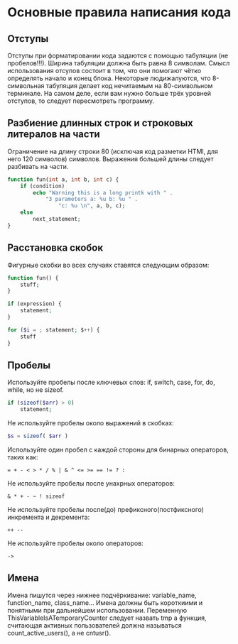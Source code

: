 # Основные правила написания кода

## Отступы
Отступы при форматировании кода задаются с помощью табуляции (не пробелов!!!).
Ширина табуляции должна быть равна 8 символам. Смысл использования отсупов 
состоит в том, что они помогают чётко определять начало и конец блока. 
Некоторые людижалуются, что 8-символьная табуляция делает код нечитаемым на 
80-символьном терминале. На самом деле, если вам нужно больше трёх уровней 
отступов, то следует пересмотреть программу.

## Разбиение длинных строк и строковых литералов на части
Ограничение на длину строки 80 (исключая код разметки HTMl, для него 120 
символов) символов. Выражения большей длины следует разбивать на части.

```php
function fun(int a, int b, int c) {
    if (condition)
        echo "Warning this is a long printk with " .
        	"3 parameters a: %u b: %u " .
                "c: %u \n", a, b, c);
    else
        next_statement;
}
```

## Расстановка скобок
Фигурные скобки во всех случаях ставятся следующим образом:
```php
function fun() {
	stuff;
}

if (expression) {
	statement;
}

for ($i = ; statement; $++) {
	stuff
}
```

## Пробелы
Используйте пробелы после ключевых слов: if, switch, case, for, do, while, но
не sizeof.

```php
if (sizeof($arr) > 0)
	statement;
```

Не используйте пробелы около выражений в скобках:
```php
$s = sizeof( $arr )
```
Используйте один пробел с каждой стороны для бинарных операторов, таких как:
```
= + - < > * / % | & ^ <= >= == != ? :
```

Не используйте пробелы после унахрных операторов:
```
& * + - ~ ! sizeof
```

Не используйте пробелы после(до) префиксного(постфиксного) 
инкремента и декремента:
```
++ --
```

Не используйте пробелы около операторов:
```
->
```

## Имена
Имена пишутся через нижнее подчёркивание: variable_name, function_name, 
class_name... Имена должны быть короткиими и понятными при дальнейшем 
использовании. Переменную ThisVariableIsATemporaryCounter следует назвать tmp
а функция, считающая активных пользователей должна называться 
count_active_users(), а не cntusr().
